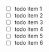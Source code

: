 - [ ] todo item 1
- [ ] todo item 2
- [ ] todo item 3
- [ ] todo item 4
- [ ] todo item 5
- [ ] todo item 6
